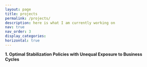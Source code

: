 ```yaml
---
layout: page
title: projects
permalink: /projects/
description: here is what I am currently working on
nav: true
nav_order: 3
display_categories: 
horizontal: true
---
```




**1. Optimal Stabilization Policies with Unequal Exposure to Business Cycles**

